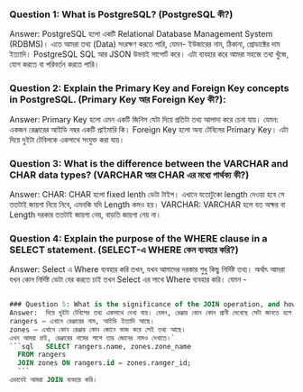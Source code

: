 ### Question 1: What is PostgreSQL? (PostgreSQL কী?)
Answer: PostgreSQL হলো একটি Relational Database Management System (RDBMS)। এতে আমরা তথ্য (Data) সংরক্ষণ করতে পারি, যেমন- ইউজারের নাম, ঠিকানা, প্রোডাক্টের দাম ইত্যাদি। PostgreSQL SQL আর JSON উভয়ই সাপোর্ট করে। এটা ব্যবহার করে আমরা সহজে তথ্য খুঁজে, যোগ করতে বা পরিবর্তন করতে পারি।

### Question 2: Explain the Primary Key and Foreign Key concepts in PostgreSQL. (Primary Key আর Foreign Key কী?): 
Answer: 
    Primary Key হলো এমন একটি জিনিস যেটা দিয়ে প্রতিটা তথ্য আলাদা করে চেনা যায়। যেমন: একজন রেঞ্জারের আইডি নম্বর একটি প্রাইমারি কি। 
    Foreign Key হলো অন্য টেবিলের Primary Key। এটা দিয়ে দুইটা টেবিলকে একসাথে সংযুক্ত করা যায়।

### Question 3: What is the difference between the VARCHAR and CHAR data types? (VARCHAR আর CHAR এর মধ্যে পার্থক্য কী?)
Answer: 
    CHAR: CHAR হলো fixed lenth ডেটা টাইপ। এখানে যতোটুকো length দেওয়া হবে সে ততটাই জায়গা নিয়ে নিবে, এমনকি যদি Length কমও হয়।
    VARCHAR: VARCHAR হলে যত অক্ষর বা Length দরকার ততটাই জায়গা নেয়, বাড়তি জায়গা নেয় না।

### Question 4: Explain the purpose of the WHERE clause in a SELECT statement. (SELECT-এ WHERE কেন ব্যবহার করি?)
Answer: Select এ Where ব্যবহার করি তখন, যখন আমাদের দরকার শুধু কিছু নির্দিষ্ট তথ্য। অর্থাৎ আমরা যখন কোন নির্দিষ্ট ডেটা বের করতে চাই তখন Select এর সাথে Where ব্যবহার করি। যেমন - 
  ```sql  SELECT * FROM rangers WHERE name = 'Susanto';

### Question 5: What is the significance of the JOIN operation, and how does it work in PostgreSQL? (JOIN কী এবং কেন দরকার?)
Answer:  দিয়ে দুইটা টেবিলের তথ্য একসাথে দেখা যায়। যেমন, রেঞ্জার কোন কোন প্রানী দেখেছে সেটা জানতে হলে রেঞ্জার টেবিল আর সাইটিং টেবিল একসাথে JOIN করে দেখতে হয়। ধরি আমাদের দুইটা টেবিল আছে- 
rangers – এখানে রেঞ্জারের নাম, আইডি ইত্যাদি আছে।
zones – এখানে কোন রেঞ্জার কোন জোনে কাজ করে সেই তথ্য আছে।
এখন আমরা চাই, রেঞ্জারের নামের পাশে তার জোনের নামও দেখাতে।`
 ```sql   SELECT rangers.name, zones.zone_name
    FROM rangers
    JOIN zones ON rangers.id = zones.ranger_id;
    ```
এভাবেই আমরা JOIN ব্যবহার করি।
